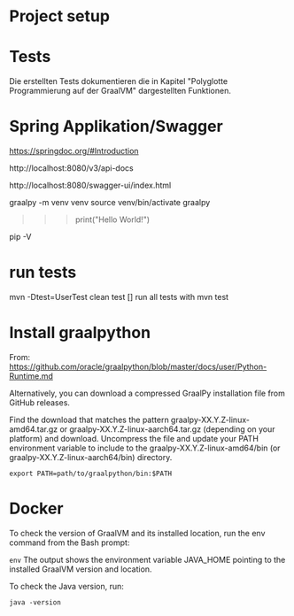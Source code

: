 # Project setup


# Tests
Die erstellten Tests dokumentieren die in Kapitel "Polyglotte Programmierung auf der GraalVM" dargestellten Funktionen.

# Spring Applikation/Swagger
https://springdoc.org/#Introduction

http://localhost:8080/v3/api-docs

http://localhost:8080/swagger-ui/index.html




graalpy -m venv venv
source venv/bin/activate
graalpy
>>> print("Hello World!")

pip -V


# run tests
mvn -Dtest=UserTest clean test
[] run all tests with mvn test

# Install graalpython 
From: https://github.com/oracle/graalpython/blob/master/docs/user/Python-Runtime.md


Alternatively, you can download a compressed GraalPy installation file from GitHub releases.

Find the download that matches the pattern graalpy-XX.Y.Z-linux-amd64.tar.gz or graalpy-XX.Y.Z-linux-aarch64.tar.gz (depending on your platform) and download.
Uncompress the file and update your PATH environment variable to include to the graalpy-XX.Y.Z-linux-amd64/bin (or graalpy-XX.Y.Z-linux-aarch64/bin) directory.

``export PATH=path/to/graalpython/bin:$PATH``

# Docker

To check the version of GraalVM and its installed location, run the env command from the Bash prompt:

 ``env``
The output shows the environment variable JAVA_HOME pointing to the installed GraalVM version and location.

To check the Java version, run:

 ``java -version``